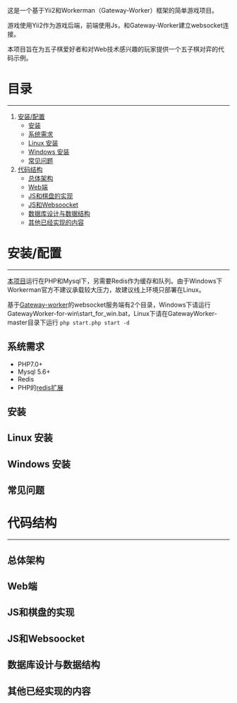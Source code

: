 这是一个基于Yii2和Workerman（Gateway-Worker）框架的简单游戏项目。

游戏使用Yii2作为游戏后端，前端使用Js，和Gateway-Worker建立websocket连接。

本项目旨在为五子棋爱好者和对Web技术感兴趣的玩家提供一个五子棋对弈的代码示例。

# 目录
-----

1. [安装/配置](#安装/配置)
   * [安装](#安装)
   * [系统需求](#系统需求)
   * [Linux 安装](#Linux-安装)
   * [Windows 安装](#Windows-安装)
   * [常见问题](#常见问题)
1. [代码结构](#代码结构)
   * [总体架构](#总体架构)
   * [Web端](#Web端)
   * [JS和棋盘的实现](#JS和棋盘的实现)
   * [JS和Websoocket](#JS和Websoocket)
   * [数据库设计与数据结构](#数据库设计与数据结构)
   * [其他已经实现的内容](#其他已经实现的内容)

# 安装/配置
-----

[本项目](https://github.com/xsir317/renju)运行在PHP和Mysql下，另需要Redis作为缓存和队列。由于Windows下Workerman官方不建议承载较大压力，故建议线上环境只部署在Linux。

基于[Gateway-worker](http://www.workerman.net/gatewaydoc/)的websocket服务端有2个目录，Windows下请运行GatewayWorker-for-win\start_for_win.bat，Linux下请在GatewayWorker-master目录下运行 `php start.php start -d`

## 系统需求
  * PHP7.0+
  * Mysql 5.6+
  * Redis
  * PHP的[redis扩展](https://github.com/phpredis/phpredis)

## 安装

## Linux 安装

## Windows 安装

## 常见问题


# 代码结构
-----

## 总体架构

## Web端

## JS和棋盘的实现

## JS和Websoocket

## 数据库设计与数据结构

## 其他已经实现的内容

